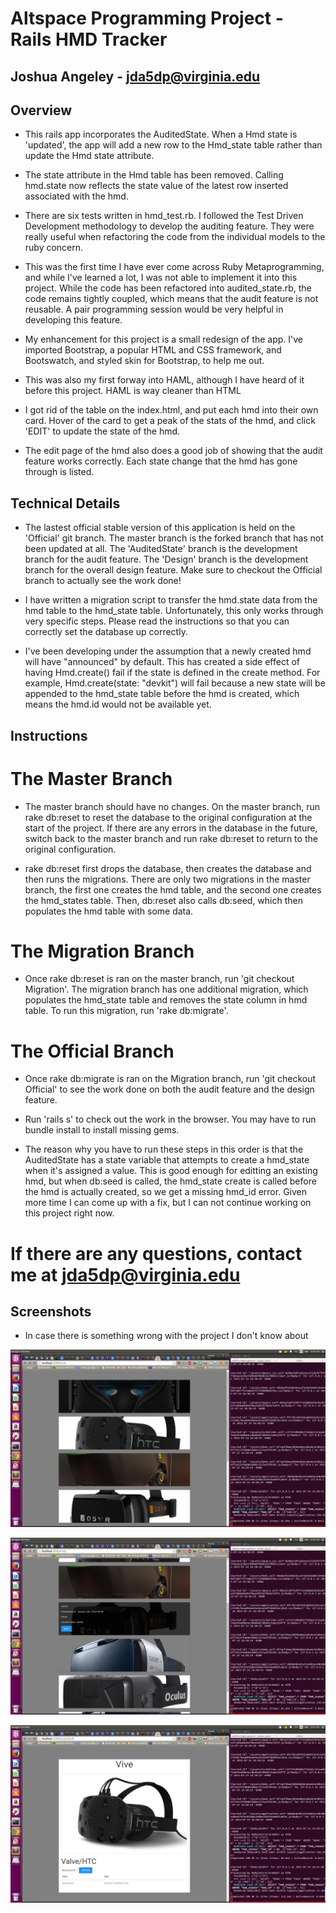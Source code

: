 # Altspace Programming Project - Rails HMD Tracker
## Joshua Angeley - jda5dp@virginia.edu

## Overview

- This rails app incorporates the AuditedState. When a Hmd state is 'updated', the app will add a new row to the Hmd_state table rather than update the Hmd state attribute.

- The state attribute in the Hmd table has been removed. Calling hmd.state now reflects the state value of the latest row inserted associated with the hmd.

- There are six tests written in hmd_test.rb. I followed the Test Driven Development methodology to develop the auditing feature. They were really useful when refactoring the code from the individual models to the ruby concern.

- This was the first time I have ever come across Ruby Metaprogramming, and while I've learned a lot, I was not able to implement it into this project. While the code has been refactored into audited_state.rb, the code remains tightly coupled, which means that the audit feature is not reusable. A pair programming session would be very helpful in developing this feature.

- My enhancement for this project is a small redesign of the app. I've imported Bootstrap, a popular HTML and CSS framework, and Bootswatch, and styled skin for Bootstrap, to help me out.

- This was also my first forway into HAML, although I have heard of it before this project. HAML is way cleaner than HTML

- I got rid of the table on the index.html, and put each hmd into their own card. Hover of the card to get a peak of the stats of the hmd, and click 'EDIT' to update the state of the hmd.

- The edit page of the hmd also does a good job of showing that the audit feature works correctly. Each state change that the hmd has gone through is listed.

## Technical Details

- The lastest official stable version of this application is held on the 'Official' git branch. The master branch is the forked branch that has not been updated at all. The 'AuditedState' branch is the development branch for the audit feature. The 'Design' branch is the development branch for the overall design feature. Make sure to checkout the Official branch to actually see the work done!

- I have written a migration script to transfer the hmd.state data from the hmd table to the hmd_state table. Unfortunately, this only works through very specific steps. Please read the instructions so that you can correctly set the database up correctly.

- I've been developing under the assumption that a newly created hmd will have "announced" by default. This has created a side effect of having Hmd.create() fail if the state is defined in the create method. For example, Hmd.create(state: "devkit") will fail because a new state will be appended to the hmd_state table before the hmd is created, which means the hmd.id would not be available yet.

## Instructions

# The Master Branch

- The master branch should have no changes. On the master branch, run rake db:reset to reset the database to the original configuration at the start of the project. If there are any errors in the database in the future, switch back to the master branch and run rake db:reset to return to the original configuration.

- rake db:reset first drops the database, then creates the database and then runs the migrations. There are only two migrations in the master branch, the first one creates the hmd table, and the second one creates the hmd_states table. Then, db:reset also calls db:seed, which then populates the hmd table with some data.

# The Migration Branch

- Once rake db:reset is ran on the master branch, run 'git checkout Migration'. The migration branch has one additional migration, which populates the hmd_state table and removes the state column in hmd table. To run this migration, run 'rake db:migrate'.

# The Official Branch

- Once rake db:migrate is ran on the Migration branch, run 'git checkout Official' to see the work done on both the audit feature and the design feature.

- Run 'rails s' to check out the work in the browser. You may have to run bundle install to install missing gems.

- The reason why you have to run these steps in this order is that the AuditedState has a state variable that attempts to create a hmd_state when it's assigned a value. This is good enough for editting an existing hmd, but when db:seed is called, the hmd_state create is called before the hmd is actually created, so we get a missing hmd_id error. Given more time I can come up with a fix, but I can not continue working on this project right now.

# If there are any questions, contact me at jda5dp@virginia.edu

## Screenshots

- In case there is something wrong with the project I don't know about

![Alt text](/images/Home_Page.png?raw=true "Home Page")

![Alt text](/images/OSVR_highlight.png?raw=true "OSVR Hover")

![Alt text](/images/Vive_Edit_Page.png?raw=true "Vive Edit Page")
